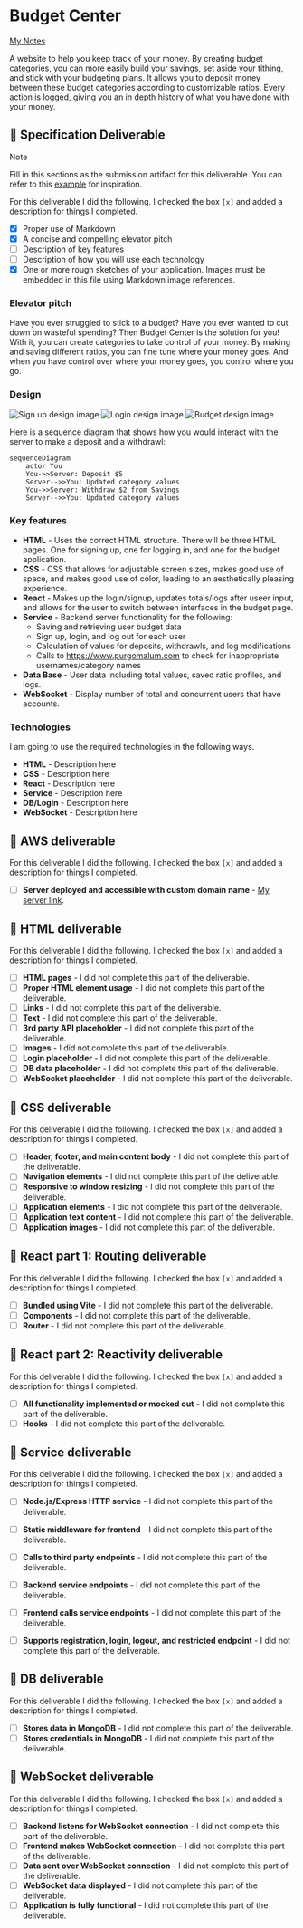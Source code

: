 # Budget Center

[My Notes](notes.md)

A website to help you keep track of your money. By creating budget categories, you can more easily build your savings, set aside your tithing, and stick with your budgeting plans. It allows you to deposit money between these budget categories according to customizable ratios. Every action is logged, giving you an in depth history of what you have done with your money.

## 🚀 Specification Deliverable

> [!NOTE]
>  Fill in this sections as the submission artifact for this deliverable. You can refer to this [example](https://github.com/webprogramming260/startup-example/blob/main/README.md) for inspiration.

For this deliverable I did the following. I checked the box `[x]` and added a description for things I completed.

- [x] Proper use of Markdown
- [x] A concise and compelling elevator pitch
- [ ] Description of key features
- [ ] Description of how you will use each technology
- [x] One or more rough sketches of your application. Images must be embedded in this file using Markdown image references.

### Elevator pitch

Have you ever struggled to stick to a budget? Have you ever wanted to cut down on wasteful spending? Then Budget Center is the solution for you! With it, you can create categories to take control of your money. By making and saving different ratios, you can fine tune where your money goes. And when you have control over where your money goes, you control where you go.

### Design

![Sign up design image](SignUp.png)
![Login design image](Login.png)
![Budget design image](Budget.JPG)

Here is a sequence diagram that shows how you would interact with the server to make a deposit and a withdrawl:

```mermaid
sequenceDiagram
    actor You
    You->>Server: Deposit $5
    Server-->>You: Updated category values
    You->>Server: Withdraw $2 from Savings
    Server-->>You: Updated category values
```

### Key features

- **HTML** - Uses the correct HTML structure. There will be three HTML pages. One for signing up, one for logging in, and one for the budget application.
- **CSS** - CSS that allows for adjustable screen sizes, makes good use of space, and makes good use of color, leading to an aesthetically pleasing experience.
- **React** - Makes up the login/signup, updates totals/logs after useer input, and allows for the user to switch between interfaces in the budget page.
- **Service** - Backend server functionality for the following:
  - Saving and retrieving user budget data
  - Sign up, login, and log out for each user
  - Calculation of values for deposits, withdrawls, and log modifications
  - Calls to https://www.purgomalum.com to check for inappropriate usernames/category names
- **Data Base** - User data including total values, saved ratio profiles, and logs.
- **WebSocket** - Display number of total and concurrent users that have accounts.

### Technologies

I am going to use the required technologies in the following ways.

- **HTML** - Description here
- **CSS** - Description here
- **React** - Description here
- **Service** - Description here
- **DB/Login** - Description here
- **WebSocket** - Description here

## 🚀 AWS deliverable

For this deliverable I did the following. I checked the box `[x]` and added a description for things I completed.

- [ ] **Server deployed and accessible with custom domain name** - [My server link](https://yourdomainnamehere.click).

## 🚀 HTML deliverable

For this deliverable I did the following. I checked the box `[x]` and added a description for things I completed.

- [ ] **HTML pages** - I did not complete this part of the deliverable.
- [ ] **Proper HTML element usage** - I did not complete this part of the deliverable.
- [ ] **Links** - I did not complete this part of the deliverable.
- [ ] **Text** - I did not complete this part of the deliverable.
- [ ] **3rd party API placeholder** - I did not complete this part of the deliverable.
- [ ] **Images** - I did not complete this part of the deliverable.
- [ ] **Login placeholder** - I did not complete this part of the deliverable.
- [ ] **DB data placeholder** - I did not complete this part of the deliverable.
- [ ] **WebSocket placeholder** - I did not complete this part of the deliverable.

## 🚀 CSS deliverable

For this deliverable I did the following. I checked the box `[x]` and added a description for things I completed.

- [ ] **Header, footer, and main content body** - I did not complete this part of the deliverable.
- [ ] **Navigation elements** - I did not complete this part of the deliverable.
- [ ] **Responsive to window resizing** - I did not complete this part of the deliverable.
- [ ] **Application elements** - I did not complete this part of the deliverable.
- [ ] **Application text content** - I did not complete this part of the deliverable.
- [ ] **Application images** - I did not complete this part of the deliverable.

## 🚀 React part 1: Routing deliverable

For this deliverable I did the following. I checked the box `[x]` and added a description for things I completed.

- [ ] **Bundled using Vite** - I did not complete this part of the deliverable.
- [ ] **Components** - I did not complete this part of the deliverable.
- [ ] **Router** - I did not complete this part of the deliverable.

## 🚀 React part 2: Reactivity deliverable

For this deliverable I did the following. I checked the box `[x]` and added a description for things I completed.

- [ ] **All functionality implemented or mocked out** - I did not complete this part of the deliverable.
- [ ] **Hooks** - I did not complete this part of the deliverable.

## 🚀 Service deliverable

For this deliverable I did the following. I checked the box `[x]` and added a description for things I completed.

- [ ] **Node.js/Express HTTP service** - I did not complete this part of the deliverable.
- [ ] **Static middleware for frontend** - I did not complete this part of the deliverable.
- [ ] **Calls to third party endpoints** - I did not complete this part of the deliverable.
- [ ] **Backend service endpoints** - I did not complete this part of the deliverable.
- [ ] **Frontend calls service endpoints** - I did not complete this part of the deliverable.
- [ ] **Supports registration, login, logout, and restricted endpoint** - I did not complete this part of the deliverable.


## 🚀 DB deliverable

For this deliverable I did the following. I checked the box `[x]` and added a description for things I completed.

- [ ] **Stores data in MongoDB** - I did not complete this part of the deliverable.
- [ ] **Stores credentials in MongoDB** - I did not complete this part of the deliverable.

## 🚀 WebSocket deliverable

For this deliverable I did the following. I checked the box `[x]` and added a description for things I completed.

- [ ] **Backend listens for WebSocket connection** - I did not complete this part of the deliverable.
- [ ] **Frontend makes WebSocket connection** - I did not complete this part of the deliverable.
- [ ] **Data sent over WebSocket connection** - I did not complete this part of the deliverable.
- [ ] **WebSocket data displayed** - I did not complete this part of the deliverable.
- [ ] **Application is fully functional** - I did not complete this part of the deliverable.
